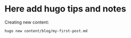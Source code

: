 # Here add hugo tips and notes

Creating new content:

``` bash
hugo new content/blog/my-first-post.md
```
